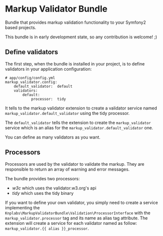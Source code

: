 Markup Validator Bundle
=======================

Bundle that provides markup validation functionality to your Symfony2 based
projects.

This bundle is in early development state, so any contribution is welcome! ;)

Define validators
-----------------

The first step, when the bundle is installed in your project, is to define
validators in your application configuration:

    # app/config/config.yml
    markup_validator.config:
        default_validator:  default
        validators:
            default:
                processor:  tidy

It tells to the markup validator extension to create a validator service named
`markup_validator.default_validator` using the tidy processor.

The `default_validator` tells the extension to create the `markup_validator`
service which is an alias for the `markup_validator.default_validator` one.

You can define as many validators as you want.

Processors
----------

Processors are used by the validator to validate the markup. They are
responsible to return an array of warning and error messages.

The bundle provides two processors:

 * *w3c* which uses the validator.w3.org's api
 * *tidy* which uses the tidy binary

If you want to define your own validator, you simply need to create a service
implementing the `Knplabs\MarkupValidatorBundle\Validation\ProcessorInterface`
with the `markup_validator.processor` tag and its name as alias tag attribute.
The extension will create a service for each validator named as follow:
`markup_validator.{{ alias }}_processor`.
